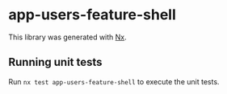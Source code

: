 # app-users-feature-shell

This library was generated with [Nx](https://nx.dev).

## Running unit tests

Run `nx test app-users-feature-shell` to execute the unit tests.

